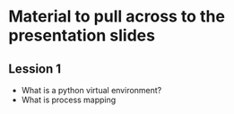# Material to pull across to the presentation slides

## Lession 1

* What is a python virtual environment?
* What is process mapping